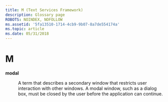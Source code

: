 ```yaml
---
title: M (Text Services Framework)
description: Glossary page
ROBOTS: NOINDEX, NOFOLLOW
ms.assetid: '5fa13510-1714-4cb9-9b07-8a7de554174a'
ms.topic: article
ms.date: 05/31/2018
---
```


# M

<dl> <dt>

<span id="_tsf_modal_gly"></span><span id="_TSF_MODAL_GLY"></span>**modal**
</dt> <dd>

A term that describes a secondary window that restricts user interaction with other windows. A modal window, such as a dialog box, must be closed by the user before the application can continue.

</dd> </dl>

 

 





